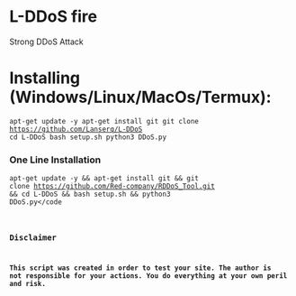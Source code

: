 # L-DDoS fire
Strong DDoS Attack
# Installing (Windows/Linux/MacOs/Termux):
<code>apt-get update -y
 apt-get install git
 git clone https://github.com/Lanserq/L-DDoS
 cd L-DDoS
 bash setup.sh
 python3 DDoS.py</code>
### One Line Installation
<code>apt-get update -y && apt-get install git && git clone https://github.com/Red-company/RDDoS_Tool.git && cd L-DDoS && bash setup.sh && python3 DDoS.py</code
### Disclaimer
<b>This script was created in order to test your site.
The author is not responsible for your actions.
You do everything at your own peril and risk.</b>
